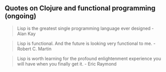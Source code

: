 ## Quotes on Clojure and functional programming (ongoing)

> Lisp is the greatest single programming language ever designed - Alan Kay

> Lisp is functional. And the future is looking very functional to me. - Robert C. Martin

> Lisp is worth learning for the profound enlightenment experience you will have when you finally get it. - Eric Raymond

